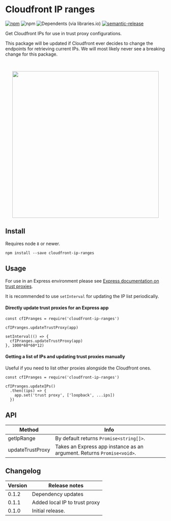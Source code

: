 # Cloudfront IP ranges

[![npm](https://img.shields.io/npm/v/cloudfront-ip-ranges.svg?style=flat-square)](https://www.npmjs.com/package/cloudfront-ip-ranges)
![npm](https://img.shields.io/npm/dm/cloudfront-ip-ranges.svg?style=flat-square)
![Dependents (via libraries.io)](https://img.shields.io/librariesio/dependents/npm/cloudfront-ip-ranges.svg?style=flat-square)
[![semantic-release](https://img.shields.io/badge/%20%20%F0%9F%93%A6%F0%9F%9A%80-semantic--release-e10079.svg)](https://github.com/semantic-release/semantic-release)

Get Cloudfront IPs for use in trust proxy configurations.

This package will be updated if Cloudfront ever decides to change the endpoints for retrieving current IPs. We will most likely never see a breaking change for this package.

<br>
<p align="center">
  <img width="460" src="https://github.com/nhammond101/cloudfront-ip-ranges/raw/master/README-image.png?raw=true">
</p>

## Install

Requires node `8` or newer.

    npm install --save cloudfront-ip-ranges

## Usage

For use in an Express environment please see [Express documentation on trust proxies](https://expressjs.com/en/guide/behind-proxies.html).

It is recommended to use `setInterval` for updating the IP list periodically.

#### Directly update trust proxies for an Express app

    const cfIPranges = require('cloudfront-ip-ranges')

    cfIPranges.updateTrustProxy(app)

    setInterval(() => {
      cfIPranges.updateTrustProxy(app)
    }, 1000*60*60*12)

#### Getting a list of IPs and updating trust proxies manually

Useful if you need to list other proxies alongside the Cloudfront ones.

    const cfIPranges = require('cloudfront-ip-ranges')

    cfIPranges.updateIPs()
      .then((ips) => {
        app.set('trust proxy', ['loopback', ...ips])
      })

## API

| Method           | Info                                                                   |
| ---------------- | ---------------------------------------------------------------------- |
| getIpRange       | By default returns `Promise<string[]>`.                                |
| updateTrustProxy | Takes an Express app instance as an argument. Returns `Promise<void>`. |

## Changelog

| Version | Release notes                 |
| ------- | ----------------------------- |
| 0.1.2   | Dependency updates            |
| 0.1.1   | Added local IP to trust proxy |
| 0.1.0   | Initial release.              |
